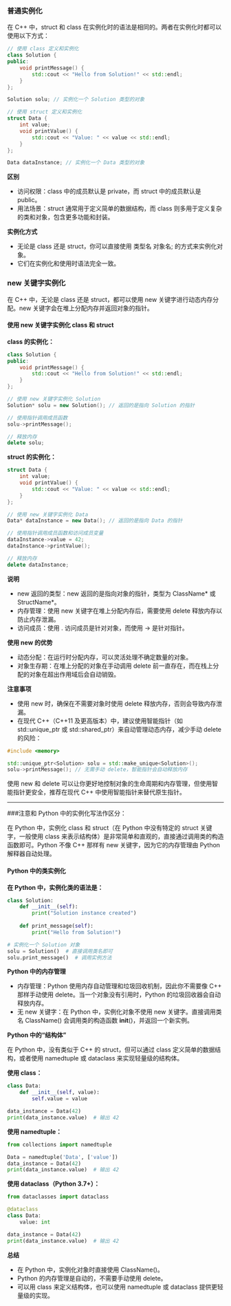 ### 普通实例化

在 C++ 中，struct 和 class 在实例化时的语法是相同的。两者在实例化时都可以使用以下方式：
``` cpp
// 使用 class 定义和实例化
class Solution {
public:
    void printMessage() {
        std::cout << "Hello from Solution!" << std::endl;
    }
};

Solution solu; // 实例化一个 Solution 类型的对象

// 使用 struct 定义和实例化
struct Data {
    int value;
    void printValue() {
        std::cout << "Value: " << value << std::endl;
    }
};

Data dataInstance; // 实例化一个 Data 类型的对象
```

**区别**

- 访问权限：class 中的成员默认是 private，而 struct 中的成员默认是 public。
- 用法场景：struct 通常用于定义简单的数据结构，而 class 则多用于定义复杂的类和对象，包含更多功能和封装。

**实例化方式**

- 无论是 class 还是 struct，你可以直接使用 类型名 对象名; 的方式来实例化对象。
- 它们在实例化和使用时语法完全一致。

### new 关键字实例化

在 C++ 中，无论是 class 还是 struct，都可以使用 new 关键字进行动态内存分配。new 关键字会在堆上分配内存并返回对象的指针。

#### 使用 new 关键字实例化 class 和 struct

**class 的实例化：**

``` cpp
class Solution {
public:
    void printMessage() {
        std::cout << "Hello from Solution!" << std::endl;
    }
};

// 使用 new 关键字实例化 Solution
Solution* solu = new Solution(); // 返回的是指向 Solution 的指针

// 使用指针调用成员函数
solu->printMessage();

// 释放内存
delete solu;
```

**struct 的实例化：**

``` cpp
struct Data {
    int value;
    void printValue() {
        std::cout << "Value: " << value << std::endl;
    }
};

// 使用 new 关键字实例化 Data
Data* dataInstance = new Data(); // 返回的是指向 Data 的指针

// 使用指针调用成员函数和访问成员变量
dataInstance->value = 42;
dataInstance->printValue();

// 释放内存
delete dataInstance;
```

**说明**

- new 返回的类型：new 返回的是指向对象的指针，类型为 ClassName* 或 StructName*。
- 内存管理：使用 new 关键字在堆上分配内存后，需要使用 delete 释放内存以防止内存泄漏。
- 访问成员：使用 . 访问成员是针对对象，而使用 -> 是针对指针。

**使用 new 的优势**

- 动态分配：在运行时分配内存，可以灵活处理不确定数量的对象。
- 对象生存期：在堆上分配的对象在手动调用 delete 前一直存在，而在栈上分配的对象在超出作用域后会自动销毁。

**注意事项**

- 使用 new 时，确保在不需要对象时使用 delete 释放内存，否则会导致内存泄漏。
- 在现代 C++（C++11 及更高版本）中，建议使用智能指针（如 std::unique_ptr 或 std::shared_ptr）来自动管理动态内存，减少手动 delete 的风险：

``` cpp
#include <memory>

std::unique_ptr<Solution> solu = std::make_unique<Solution>();
solu->printMessage(); // 无需手动 delete，智能指针会自动释放内存
```

使用 new 和 delete 可以让你更好地控制对象的生命周期和内存管理，但使用智能指针更安全，推荐在现代 C++ 中使用智能指针来替代原生指针。

---

###注意和 Python 中的实例化写法作区分：

在 Python 中，实例化 class 和 struct（在 Python 中没有特定的 struct 关键字，一般使用 class 来表示结构体）是非常简单和直观的，直接通过调用类的构造函数即可。Python 不像 C++ 那样有 new 关键字，因为它的内存管理由 Python 解释器自动处理。

#### Python 中的类实例化

**在 Python 中，实例化类的语法是：**

``` python
class Solution:
    def __init__(self):
        print("Solution instance created")
    
    def print_message(self):
        print("Hello from Solution!")

# 实例化一个 Solution 对象
solu = Solution()  # 直接调用类名即可
solu.print_message()  # 调用实例方法
```

**Python 中的内存管理**

- 内存管理：Python 使用内存自动管理和垃圾回收机制，因此你不需要像 C++ 那样手动使用 delete。当一个对象没有引用时，Python 的垃圾回收器会自动释放内存。
- 无 new 关键字：在 Python 中，实例化对象不使用 new 关键字。直接调用类名 ClassName() 会调用类的构造函数 __init__()，并返回一个新实例。

**Python 中的“结构体”**

在 Python 中，没有类似于 C++ 的 struct，但可以通过 class 定义简单的数据结构，或者使用 namedtuple 或 dataclass 来实现轻量级的结构体。

**使用 class：**

``` python
class Data:
    def __init__(self, value):
        self.value = value

data_instance = Data(42)
print(data_instance.value)  # 输出 42
```

**使用 namedtuple：**

``` python
from collections import namedtuple

Data = namedtuple('Data', ['value'])
data_instance = Data(42)
print(data_instance.value)  # 输出 42
```

**使用 dataclass（Python 3.7+）：**

``` python
from dataclasses import dataclass

@dataclass
class Data:
    value: int

data_instance = Data(42)
print(data_instance.value)  # 输出 42
```

**总结**

- 在 Python 中，实例化对象时直接使用 ClassName()。
- Python 的内存管理是自动的，不需要手动使用 delete。
- 可以用 class 来定义结构体，也可以使用 namedtuple 或 dataclass 提供更轻量级的实现。